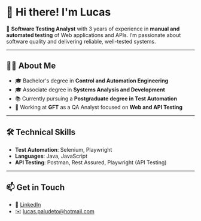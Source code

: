 # 👋 Hi there! I'm Lucas

🎯 **Software Testing Analyst** with 3 years of experience in **manual and automated testing** of Web applications and APIs. I’m passionate about software quality and delivering reliable, well-tested systems.

---

## 👩‍💻 About Me

- 🎓 Bachelor's degree in **Control and Automation Engineering**  
- 🎓 Associate degree in **Systems Analysis and Development**  
- 📚 Currently pursuing a **Postgraduate degree in Test Automation**
- 💼 Working at **GFT** as a QA Analyst focused on **Web and API Testing**

---

## 🛠️ Technical Skills

- **Test Automation**: Selenium, Playwright  
- **Languages**: Java, JavaScript  
- **API Testing**: Postman, Rest Assured, Playwright (API Testing)  

---

## 📫 Get in Touch

- 💼 [LinkedIn](https://www.linkedin.com/in/lucaspaludeto)  
- ✉️ lucas.paludeto@hotmail.com

